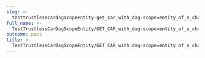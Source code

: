```yaml
---
slug: >-
  testtrustlesscardagscopeentity-get_car_with_dag-scope=entity_of_a_chunked_unixfs_file_(accept_header)-header_accept-ranges
full_name: >-
  TestTrustlessCarDagScopeEntity/GET_CAR_with_dag-scope=entity_of_a_chunked_UnixFS_file_(Accept_Header)/Header_Accept-Ranges
outcome: pass
title: >-
  TestTrustlessCarDagScopeEntity/GET_CAR_with_dag-scope=entity_of_a_chunked_UnixFS_file_(Accept_Header)/Header_Accept-Ranges
---
```


